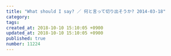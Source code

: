 ```yaml
---
title: "What should I say? ／ 何と言って切り出そうか? 2014-03-18"
category: 
tags: 
created_at: 2018-10-10 15:10:05 +0900
updated_at: 2018-10-10 15:10:05 +0900
published: true
number: 11224
---
```



